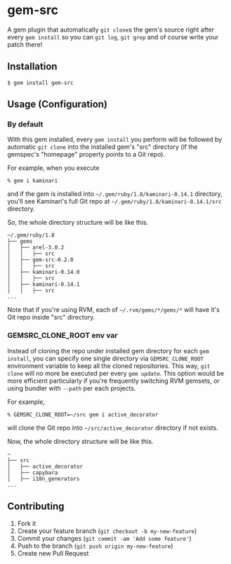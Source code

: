 # gem-src

A gem plugin that automatically `git clone`s the gem's source right after every `gem install` so you can `git log`, `git grep` and of course write your patch there!


## Installation

    $ gem install gem-src


## Usage (Configuration)

### By default

With this gem installed, every `gem install` you perform will be followed by automatic `git clone` into the installed gem's "src" directory (if the gemspec's "homepage" property points to a Git repo).

For example, when you execute

    % gem i kaminari
and if the gem is installed into `~/.gem/ruby/1.8/kaminari-0.14.1` directory, you'll see Kaminari's full Git repo at `~/.gem/ruby/1.8/kaminari-0.14.1/src` directory.

So, the whole directory structure will be like this.

    ~/.gem/ruby/1.8
    ├── gems
    │   ├── arel-3.0.2
    │   │   ├── src
    │   ├── gem-src-0.2.0
    │   │   ├── src
    │   ├── kaminari-0.14.0
    │   │   ├── src
    │   ├── kaminari-0.14.1
    │   │   ├── src
    ...
Note that if you're using RVM, each of `~/.rvm/gems/*/gems/*` will have it's Git repo inside "src" directory.

### GEMSRC_CLONE_ROOT env var

Instead of cloning the repo under installed gem directory for each `gem install`, you can specify one single directory via `GEMSRC_CLONE_ROOT` environment variable to keep all the cloned repositories.
This way, `git clone` will no more be executed per every `gem update`.
This option would be more efficient particularly if you're frequently switching RVM gemsets, or using bundler with `--path` per each projects.

For example,

    % GEMSRC_CLONE_ROOT=~/src gem i active_decorator
will clone the Git repo into `~/src/active_decorator` directory if not exists.

Now, the whole directory structure will be like this.

    ~
    ├── src
    │   ├── active_decorator
    │   ├── capybara
    │   ├── i18n_generators
    ...


## Contributing

1. Fork it
2. Create your feature branch (`git checkout -b my-new-feature`)
3. Commit your changes (`git commit -am 'Add some feature'`)
4. Push to the branch (`git push origin my-new-feature`)
5. Create new Pull Request

